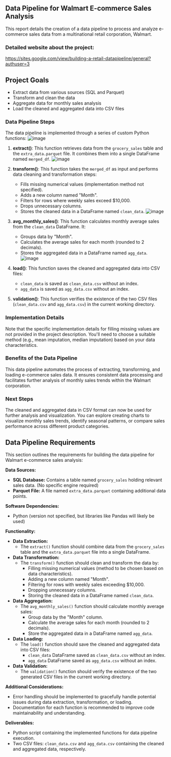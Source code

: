 ## Data Pipeline for Walmart E-commerce Sales Analysis

This report details the creation of a data pipeline to process and analyze e-commerce sales data from a multinational retail corporation, Walmart. 
### Detailed website about the project: 
https://sites.google.com/view/building-a-retail-datapipeline/general?authuser=3
## Project Goals

* Extract data from various sources (SQL and Parquet)
* Transform and clean the data
* Aggregate data for monthly sales analysis
* Load the cleaned and aggregated data into CSV files

### Data Pipeline Steps

The data pipeline is implemented through a series of custom Python functions:
![image](https://github.com/nguyenngocquynhgiang/Building-a-Retail-Data-Pipeline/assets/135851627/0ff52bcc-0571-4a81-9b65-d4d19dceb527)

1. **extract()**: This function retrieves data from the `grocery_sales` table and the `extra_data.parquet` file. It combines them into a single DataFrame named `merged_df`.
![image](https://github.com/nguyenngocquynhgiang/Building-a-Retail-Data-Pipeline/assets/135851627/4e8cd9de-f96e-499c-99bb-3e16bfd03209)

2. **transform()**: This function takes the `merged_df` as input and performs data cleaning and transformation steps:
    * Fills missing numerical values (implementation method not specified).
    * Adds a new column named "Month".
    * Filters for rows where weekly sales exceed $10,000.
    * Drops unnecessary columns.
    * Stores the cleaned data in a DataFrame named `clean_data`.
![image](https://github.com/nguyenngocquynhgiang/Building-a-Retail-Data-Pipeline/assets/135851627/235cfc32-4345-479e-bb32-1dfe54938ce6)

3. **avg_monthly_sales()**: This function calculates monthly average sales from the `clean_data` DataFrame. It:
    * Groups data by "Month".
    * Calculates the average sales for each month (rounded to 2 decimals).
    * Stores the aggregated data in a DataFrame named `agg_data`.
![image](https://github.com/nguyenngocquynhgiang/Building-a-Retail-Data-Pipeline/assets/135851627/a651a97e-5656-437d-8330-42658b3257c9)

4. **load()**: This function saves the cleaned and aggregated data into CSV files:
    * `clean_data` is saved as `clean_data.csv` without an index.
    * `agg_data` is saved as `agg_data.csv` without an index. 

5. **validation()**: This function verifies the existence of the two CSV files (`clean_data.csv` and `agg_data.csv`) in the current working directory.

### Implementation Details

Note that the specific implementation details for filling missing values are not provided in the project description. You'll need to choose a suitable method (e.g., mean imputation, median imputation) based on your data characteristics.

### Benefits of the Data Pipeline

This data pipeline automates the process of extracting, transforming, and loading e-commerce sales data. It ensures consistent data processing and facilitates further analysis of monthly sales trends within the Walmart corporation.

### Next Steps

The cleaned and aggregated data in CSV format can now be used for further analysis and visualization. You can explore creating charts to visualize monthly sales trends, identify seasonal patterns, or compare sales performance across different product categories.

## Data Pipeline Requirements

This section outlines the requirements for building the data pipeline for Walmart e-commerce sales analysis:

**Data Sources:**

* **SQL Database:** Contains a table named `grocery_sales` holding relevant sales data. (No specific engine required)
* **Parquet File:**  A file named `extra_data.parquet` containing additional data points.

**Software Dependencies:**

* Python (version not specified, but libraries like Pandas will likely be used)

**Functionality:**

* **Data Extraction:**
    * The `extract()` function should combine data from the `grocery_sales` table and the `extra_data.parquet` file into a single DataFrame.
* **Data Transformation:**
    * The `transform()` function should clean and transform the data by:
        * Filling missing numerical values (method to be chosen based on data characteristics).
        * Adding a new column named "Month".
        * Filtering for rows with weekly sales exceeding $10,000.
        * Dropping unnecessary columns.
        * Storing the cleaned data in a DataFrame named `clean_data`.
* **Data Aggregation:**
    * The `avg_monthly_sales()` function should calculate monthly average sales:
        * Group data by the "Month" column.
        * Calculate the average sales for each month (rounded to 2 decimals).
        * Store the aggregated data in a DataFrame named `agg_data`.
* **Data Loading:**
    * The `load()` function should save the cleaned and aggregated data into CSV files:
        * `clean_data` DataFrame saved as `clean_data.csv` without an index.
        * `agg_data` DataFrame saved as `agg_data.csv` without an index.
* **Data Validation:**
    * The `validation()` function should verify the existence of the two generated CSV files in the current working directory. 

**Additional Considerations:**

* Error handling should be implemented to gracefully handle potential issues during data extraction, transformation, or loading.
* Documentation for each function is recommended to improve code maintainability and understanding.

**Deliverables:**

* Python script containing the implemented functions for data pipeline execution.
* Two CSV files: `clean_data.csv` and `agg_data.csv` containing the cleaned and aggregated data, respectively.

